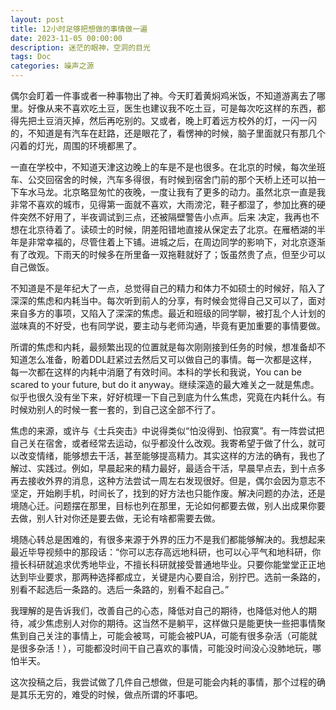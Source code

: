 ```yaml
---
layout: post
title: 12小时足够把想做的事情做一遍
date: 2023-11-05 00:00:00
description: 迷茫的眼神，空洞的目光
tags: Doc
categories: 噪声之源
---
```


偶尔会盯着一件事或者一种事物出了神。今天盯着黄焖鸡米饭，不知道游离去了哪里。好像从来不喜欢吃土豆，医生也建议我不吃土豆，可是每次吃这样的东西，都得先把土豆消灭掉，然后再吃别的。又或者，晚上盯着远方校外的灯，一闪一闪的，不知道是有汽车在赶路，还是眼花了，看愣神的时候，脑子里面就只有那几个闪着的灯光，周围的环境都黑了。

一直在学校中，不知道天津这边晚上的车是不是也很多。在北京的时候，每次坐班车、公交回宿舍的时候，汽车多得很，有时候到宿舍门前的那个天桥上还可以拍一下车水马龙。北京略显匆忙的夜晚，一度让我有了更多的动力。虽然北京一直是我非常不喜欢的城市，见得第一面就不喜欢，大雨滂沱，鞋子都湿了，参加比赛的硬件突然不好用了，半夜调试到三点，还被隔壁警告小点声。后来 决定，我再也不想在北京待着了。读硕士的时候，阴差阳错地直接从保定去了北京。在雁栖湖的半年是非常幸福的，尽管住着上下铺。进城之后，在周边同学的影响下，对北京逐渐有了改观。下雨天的时候多在所里备一双拖鞋就好了；饭虽然贵了点，但至少可以自己做饭。

不知道是不是年纪大了一点，总觉得自己的精力和体力不如硕士的时候好，陷入了深深的焦虑和内耗当中。每次听到前人的分享，有时候会觉得自己又可以了，面对来自多方的事项，又陷入了深深的焦虑。最近和班级的同学聊，被打乱个人计划的滋味真的不好受，也有同学说，要主动与老师沟通，毕竟有更加重要的事情要做。

所谓的焦虑和内耗，最频繁出现的位置就是每次刚刚接到任务的时候，想准备却不知道怎么准备，盼着DDL赶紧过去然后又可以做自己的事情。每一次都是这样，每一次都在这样的内耗中消磨了有效时间。本科的学长和我说，You can be scared to your future, but do it anyway。继续深造的最大难关之一就是焦虑。似乎也很久没有坐下来，好好梳理一下自己到底为什么焦虑，究竟在内耗什么。有时候劝别人的时候一套一套的，到自己这全部不行了。

焦虑的来源，或许与《士兵突击》中说得类似“怕没得到、怕寂寞”。有一阵尝试把自己关在宿舍，或者经常去运动，似乎都没什么改观。我寄希望于做了什么，就可以改变情绪，能够想去干活，甚至能够提高精力。其实这样的方法的确有，我也了解过、实践过。例如，早晨起来的精力最好，最适合干活，早晨早点去，到十点多再去接收外界的消息，这种方法尝试一周左右发现很好。但是，偶尔会因为意志不坚定，开始刷手机，时间长了，找到的好方法也只能作废。解决问题的办法，还是境随心迁。问题摆在那里，目标也列在那里，无论如何都要去做，别人出成果你要去做，别人针对你还是要去做，无论有啥都需要去做。

境随心转总是困难的，有很多来源于外界的压力不是我们都能够解决的。我想起来最近毕导视频中的那段话：“你可以志存高远地科研，也可以心平气和地科研，你擅长科研就追求优秀地毕业，不擅长科研就接受普通地毕业。只要你能堂堂正正地达到毕业要求，那两种选择都成立，关键是内心要自洽，别拧巴。选前一条路的，别看不起选后一条路的。选后一条路的，别看不起自己。”

我理解的是告诉我们，改善自己的心态，降低对自己的期待，也降低对他人的期待，减少焦虑别人对你的期待。这当然不是躺平，这样做只是能更快一些把事情聚焦到自己关注的事情上，可能会被骂，可能会被PUA，可能有很多杂活（可能就是很多杂活！），可能都没时间干自己喜欢的事情，可能没时间没心没肺地玩，哪怕半天。

这次投稿之后，我尝试做了几件自己想做，但是可能会内耗的事情，那个过程的确是其乐无穷的，难受的时候，做点所谓的坏事吧。